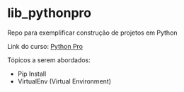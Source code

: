 # lib_pythonpro
Repo para exemplificar construção de projetos em Python

Link do curso: [Python Pro](https://pythonprobr.appspot.com/)

Tópicos a serem abordados:
  - Pip Install
  - VirtualEnv (Virtual Environment)
